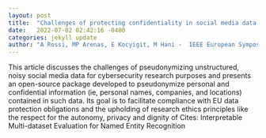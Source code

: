 ```yaml
---
layout: post
title:  "Challenges of protecting confidentiality in social media data and their ethical import"
date:   2022-07-02 02:42:16 -0400
categories: jekyll update
author: "A Rossi, MP Arenas, E Kocyigit, M Hani -  IEEE European Symposium on Security and , 2022"
---
```

This article discusses the challenges of pseudonymizing unstructured, noisy social media data for cybersecurity research purposes and presents an open-source package developed to pseudonymize personal and confidential information (ie, personal names, companies, and locations) contained in such data. Its goal is to facilitate compliance with EU data protection obligations and the upholding of research ethics principles like the respect for the autonomy, privacy and dignity of  Cites: Interpretable Multi-dataset Evaluation for Named Entity Recognition